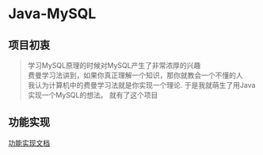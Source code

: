 # Java-MySQL

## 项目初衷


> 学习MySQL原理的时候对MySQL产生了非常浓厚的兴趣<br>
> 费曼学习法讲到，如果你真正理解一个知识，那你就教会一个不懂的人<br>
> 我认为计算机中的费曼学习法就是你实现一个理论.
> 于是我就萌生了用Java实现一个MySQL的想法。
> 就有了这个项目

## 功能实现

[功能实现文档](./page/support.md)
